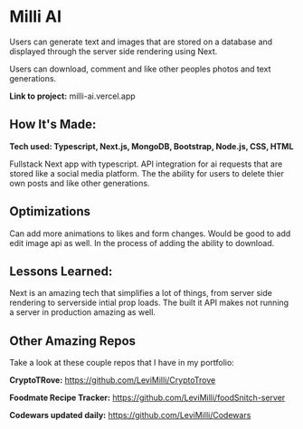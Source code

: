 # Milli AI
Users can generate text and images that are stored on a database and displayed through the server side rendering using Next.

Users can download, comment and like other peoples photos and text generations.

**Link to project:** milli-ai.vercel.app


## How It's Made:

**Tech used: Typescript, Next.js, MongoDB, Bootstrap, Node.js, CSS, HTML**

Fullstack Next app with typescript. API integration for ai requests that are stored like a social media platform. The the ability for users to delete thier own posts and like other generations.

## Optimizations

Can add more animations to likes and form changes. Would be good to add edit image api as well. In the process of adding the ability to download.

## Lessons Learned:

Next is an amazing tech that simplifies a lot of things, from server side rendering to serverside intial prop loads. The built it API makes not running a server in production amazing as well.

## Other Amazing Repos
Take a look at these couple repos that I have in my portfolio:

**CryptoTRove:** https://github.com/LeviMilli/CryptoTrove

**Foodmate Recipe Tracker:** https://github.com/LeviMilli/foodSnitch-server


**Codewars updated daily:** https://github.com/LeviMilli/Codewars

